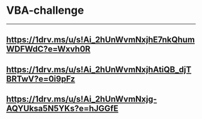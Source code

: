 # VBA-challenge
---
https://1drv.ms/u/s!Ai_2hUnWvmNxjhE7nkQhumWDFWdC?e=Wxvh0R
---
https://1drv.ms/u/s!Ai_2hUnWvmNxjhAtiQB_djTBRTwV?e=0i9pFz
---
https://1drv.ms/u/s!Ai_2hUnWvmNxjg-AQYUksa5N5YKs?e=hJGGfE
---
